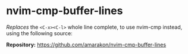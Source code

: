 # nvim-cmp-buffer-lines

_Replaces_ the `<C-x><C-l>` whole line complete, to use nvim-cmp instead, using the following source:

**Repository:** <https://github.com/amarakon/nvim-cmp-buffer-lines>
